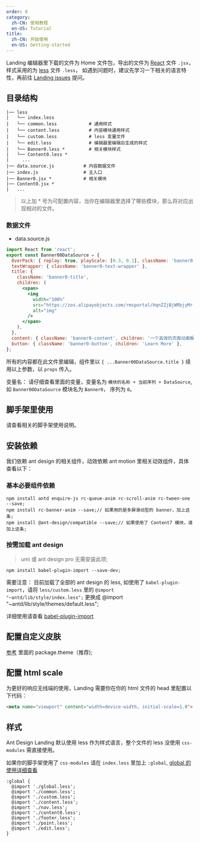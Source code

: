 ```yaml
---
order: 0
category:
  zh-CN: 使用教程
  en-US: Tutorial
title: 
  zh-CN: 开始使用
  en-US: Getting-started
---
```


Landing 编辑器里下载的文件为 Home 文件包，导出的文件为 [React](https://reactjs.org/) 文件 `.jsx`， 样式采用的为 [less](http://lesscss.org/) 文件 `.less`， 如遇到问题时，建议先学习一下相关的语言特性，再前往 [Landing issues](https://github.com/ant-design/ant-design-landing/issues) 提问。

## 目录结构

```
|── less
|   └── index.less              
|   └── common.less            # 通用样式
|   └── content.less           # 内容模块通用样式
|   └── custom.less            # less 变量文件
|   └── edit.less              # 编辑器里编辑后生成的样式
|   └── Banner0.less *         # 相关模块样式
|   └── Content0.less *
|     ...
|── data.source.js           # 内容数据文件
|── index.js                 # 主入口
|── Banner0.jsx *            # 相关模块
|── Content0.jsx *
|   ...
```

> 以上加 * 号为可配置内容，当你在编辑器里选择了哪些模块，那么将对应出现相对的文件。

### 数据文件

- data.source.js
```jsx
import React from 'react';
export const Banner00DataSource = {
  OverPack: { replay: true, playScale: [0.3, 0.1], className: 'banner0' },
  textWrapper: { className: 'banner0-text-wrapper' },
  title: {
    className: 'banner0-title',
    children: (
      <span>
        <img
          width="100%"
          src="https://zos.alipayobjects.com/rmsportal/HqnZZjBjWRbjyMr.png"
          alt="img"
        />
      </span>
    ),
  },
  content: { className: 'banner0-content', children: '一个高效的页面动画解决方案' },
  button: { className: 'banner0-button', children: 'Learn More' },
};
```

所有的内容都在此文件里编辑，组件里以 `{ ...Banner00DataSource.title }` 续用以上参数，以 `props` 传入。

变量名： 请仔细查看里面的变量，变量名为 `模块的名称 + 当前序列 + DataSource`, 如 `Banner00DataSource` 模块名为 `Banner0`， 序列为 `0`。

## 脚手架里使用

请查看相关的脚手架使用说明。

## 安装依赖

我们依赖 ant design 的相关组件，动效依赖 ant motion 里相关动效组件，具体查看以下：

### 基本必要组件依赖

```
npm install antd enquire-js rc-queue-anim rc-scroll-anim rc-tween-one --save;
npm install rc-banner-anim --save;// 如果用的是多屏滑动型的 banner，加上这条;
npm install @ant-design/compatible --save;// 如果使用了 Content7 模块，请加上这条;
```

### 按需加载 ant design

> umi 或 ant design pro 无需安装此项;

```
npm install babel-plugin-import --save-dev;
```

需要注意： 目前加载了全部的 ant design 的 less, 如使用了 `babel-plugin-import`，请将 `less/custom.less` 里的 `@import "~antd/lib/style/index.less";` 更换成 @import "~antd/lib/style/themes/default.less";

详细使用请查看 [babel-plugin-import](https://github.com/ant-design/babel-plugin-import)

## 配置自定义皮肤

[参考](https://ant.design/docs/react/customize-theme-cn) 里面的 package.theme（推荐);

## 配置 html scale

为更好的响应无线端的使用，Landing 需要你在你的 html 文件的 head 里配置以下代码：
```html
<meta name="viewport" content="width=device-width, initial-scale=1.0">
```

## 样式

Ant Design Landing 默认使用 less 作为样式语言，整个文件的 less 没使用 `css-modules` 需直接使用。

如果你的脚手架使用了 `css-modules` 请在 `index.less` 里加上 `:global`, [global 的使用详细查看](https://github.com/css-modules/css-modules#usage-with-preprocessors)

```less
:global {
  @import './global.less';
  @import './common.less';
  @import './custom.less';
  @import './content.less';
  @import './nav.less';
  @import './content0.less';
  @import './footer.less';
  @import './point.less';
  @import './edit.less';
}
```
